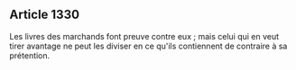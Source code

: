 Article 1330
----
Les livres des marchands font preuve contre eux ; mais celui qui en veut tirer
avantage ne peut les diviser en ce qu'ils contiennent de contraire à sa
prétention.
